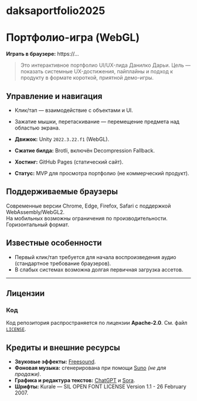 # daksaportfolio2025
# Портфолио-игра (WebGL)

**Играть в браузере:** https://…  
> Это интерактивное портфолио UI/UX-лида Данилко Дарьи. Цель — показать системные UX-достижения, пайплайны и подход к продукту в формате короткой, приятной демо-игры.

## Управление и навигация
- Клик/тап — взаимодействие с объектами и UI.
- Зажатие мышки, перетаскивание — перемещение предмета над областью экрана.

- **Движок:** Unity `2022.3.22.f1` (WebGL).
- **Сжатие билда:** Brotli, включён Decompression Fallback.
- **Хостинг:** GitHub Pages (статический сайт).
- **Статус:** MVP для просмотра портфолио (не коммерческий продукт).

## Поддерживаемые браузеры
Современные версии Chrome, Edge, Firefox, Safari с поддержкой WebAssembly/WebGL2.  
На мобильных возможны ограничения по производительности.
Горизонтальный формат.

## Известные особенности
- Первый клик/тап требуется для начала воспроизведения аудио (стандартное требование браузеров).
- В слабых системах возможна долгая первичная загрузка ассетов.

---

## Лицензии

### Код
Код репозитория распространяется по лицензии **Apache-2.0**. См. файл [`LICENSE`](./LICENSE).

## Кредиты и внешние ресурсы

- **Звуковые эффекты:** [Freesound](https://freesound.org/).  
- **Фоновая музыка:** сгенерирована при помощи [Suno](https://suno.com/) *(не для продажи)*.  
- **Графика и редактура текстов:** [ChatGPT](https://chatgpt.com/) и [Sora](https://sora.chatgpt.com/).  
- **Шрифты:** Kurale — SIL OPEN FONT LICENSE Version 1.1 - 26 February 2007.
